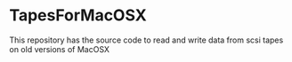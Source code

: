 # TapesForMacOSX
This  repository has the source code to read and write data from scsi tapes on old versions of MacOSX
